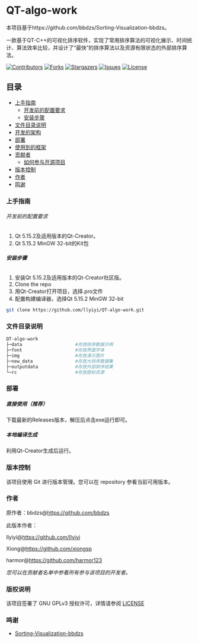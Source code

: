 # QT-algo-work

本项目基于https://github.com/bbdzs/Sorting-Visualization-bbdzs。

一款基于QT-C++的可视化排序软件，实现了常用排序算法的可视化展示、时间统计、算法效率比较，并设计了“最快”的排序算法以及资源有限状态的外部排序算法。

<!-- PROJECT SHIELDS -->

[![Contributors][contributors-shield]][contributors-url]
[![Forks][forks-shield]][forks-url]
[![Stargazers][stars-shield]][stars-url]
[![Issues][issues-shield]][issues-url]
[![License][license-shield]][license-url]

<!-- PROJECT LOGO -->

## 目录

- [上手指南](#上手指南)
  - [开发前的配置要求](#开发前的配置要求)
  - [安装步骤](#安装步骤)
- [文件目录说明](#文件目录说明)
- [开发的架构](#开发的架构)
- [部署](#部署)
- [使用到的框架](#使用到的框架)
- [贡献者](#贡献者)
  - [如何参与开源项目](#如何参与开源项目)
- [版本控制](#版本控制)
- [作者](#作者)
- [鸣谢](#鸣谢)

### 上手指南

###### 开发前的配置要求

1. Qt 5.15.2及适用版本的Qt-Creator。
2. Qt 5.15.2 MinGW 32-bit的Kit包

###### **安装步骤**

1. 安装Qt 5.15.2及适用版本的Qt-Creator社区版。
2. Clone the repo
3. 用Qt-Creator打开项目，选择.pro文件
4. 配置构建编译器，选择Qt 5.15.2 MinGW 32-bit

```sh
git clone https://github.com/llyiyi/QT-algo-work.git
```

### 文件目录说明

```bash
QT-algo-work
├─data                    #存放排序数据示例
├─font                    #存放界面字体
├─img                     #存放演示图片
├─new_data                #存放大排序数据集
├─outputdata              #存放外部排序结果
└─rc                      #存放图标资源

```

### 部署

##### 直接使用（推荐）

下载最新的Releases版本，解压后点击exe运行即可。

##### 本地编译生成

利用Qt-Creator生成后运行。

### 版本控制

该项目使用 Git 进行版本管理。您可以在 repository 参看当前可用版本。

### 作者

原作者：bbdzs@https://github.com/bbdzs

此版本作者：

llyiyi@https://github.com/llyiyi

Xiong@https://github.com/xiongsp

harmor@https://github.com/harmor123

_您可以在贡献者名单中参看所有参与该项目的开发者。_

### 版权说明

该项目签署了 GNU GPLv3 授权许可，详情请参阅 [LICENSE](https://github.com/llyiyi/QT-algo-work/blob/main/LICENSE)

### 鸣谢

- [Sorting-Visualization-bbdzs](https://github.com/bbdzs/Sorting-Visualization-bbdzs)

<!-- links -->

[your-project-path]: llyiyi/QT-algo-work
[contributors-shield]: https://img.shields.io/github/contributors/llyiyi/QT-algo-work.svg?style=flat-square
[contributors-url]: https://github.com/llyiyi/QT-algo-work/graphs/contributors
[forks-shield]: https://img.shields.io/github/forks/llyiyi/QT-algo-work.svg?style=flat-square
[forks-url]: https://github.com/llyiyi/QT-algo-work/network/members
[stars-shield]: https://img.shields.io/github/stars/llyiyi/QT-algo-work.svg?style=flat-square
[stars-url]: https://github.com/llyiyi/QT-algo-work/stargazers
[issues-shield]: https://img.shields.io/github/issues/llyiyi/QT-algo-work.svg?style=flat-square
[issues-url]: https://img.shields.io/github/issues/llyiyi/QT-algo-work.svg
[license-shield]: https://img.shields.io/github/license/llyiyi/QT-algo-work.svg?style=flat-square
[license-url]: https://github.com/llyiyi/QT-algo-work/blob/main/LICENSE
